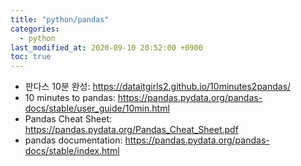 ```yaml
---
title: "python/pandas"
categories:
  - python
last_modified_at: 2020-09-10 20:52:00 +0900
toc: true
---
```

- 판다스 10분 완성: <https://dataitgirls2.github.io/10minutes2pandas/>
- 10 minutes to pandas: <https://pandas.pydata.org/pandas-docs/stable/user_guide/10min.html>
- Pandas Cheat Sheet: <https://pandas.pydata.org/Pandas_Cheat_Sheet.pdf>
- pandas documentation: <https://pandas.pydata.org/pandas-docs/stable/index.html>
